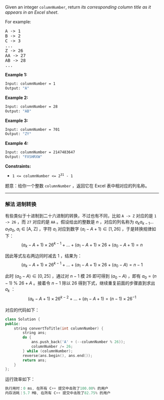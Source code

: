 <p>Given an integer <code>columnNumber</code>, return <em>its corresponding column title as it appears in an Excel sheet</em>.</p>

<p>For example:</p>

<pre>A -&gt; 1
B -&gt; 2
C -&gt; 3
...
Z -&gt; 26
AA -&gt; 27
AB -&gt; 28 
...
</pre>
 
<p><strong>Example 1:</strong></p>

```bash
Input: columnNumber = 1
Output: "A"
```
 
<p><strong>Example 2:</strong></p>

```bash
Input: columnNumber = 28
Output: "AB" 
```

<p><strong>Example 3:</strong></p>

```bash
Input: columnNumber = 701
Output: "ZY"
```

<p><strong>Example 4:</strong></p>

```bash
Input: columnNumber = 2147483647
Output: "FXSHRXW"
```


 <p><strong>Constraints:</strong></p>

<ul>
	<li><code>1 &lt;= columnNumber &lt;= 2<sup>31</sup> - 1</code></li>
</ul>


题意：给你一个整数 `columnNumber` ，返回它在 Excel 表中相对应的列名称。

---
### 解法 进制转换
有些类似于十进制到二十六进制的转换，不过也有不同，比如 `A -> Z` 对应的是 `1 -> 26` ，而 `27` 对应的是 `AA` 。假设给出的整数是 $n$ ，对应的列名称为 $a_{k} a_{k-1}\dots a_1a_0,\ a_i \in \text{[A, Z]}$ ，字符 $a_i$ 对应到数字 $(a_i - A + 1) \in [1, 26]$ ，于是转换规律如下：
$$(a_k - A + 1) \times 26^{k-1} + \dots + (a_1 - A + 1) \times 26 + (a_0 - A + 1) = n$$ 

因此等式左右两边同时减去 $1$ ，结果为：
$$(a_k - A + 1) \times 26^{k-1} + \dots + (a_1 - A + 1) \times 26 + (a_0 - A) = n - 1$$
 
此时 $(a_0 - A) \in [0, 25]$ ，通过对 $n - 1$ 模 $26$ 即可得到 $(a_0 - A)$ ，即有 $a_0 = (n - 1)\ \% \ 26 + A$ 。接着令 $n - 1$ 除以 $26$ 得到下式，继续重复前面的步骤直到求出 $a_k$ ：
$$(a_k - A + 1) \times 26^{k-2} + \dots + (a_1 - A + 1) = (n - 1) \times 26^{-1}$$

对应的代码如下：
```cpp
class Solution {
public:
    string convertToTitle(int columnNumber) {
        string ans;
        do { 
            ans.push_back('A' + (--columnNumber % 26));
            columnNumber /= 26;
        } while (columnNumber);
        reverse(ans.begin(), ans.end());
        return ans;
    }
};
```
运行效率如下：
```cpp
执行用时：0 ms, 在所有 C++ 提交中击败了100.00% 的用户
内存消耗：5.7 MB, 在所有 C++ 提交中击败了82.75% 的用户
```

